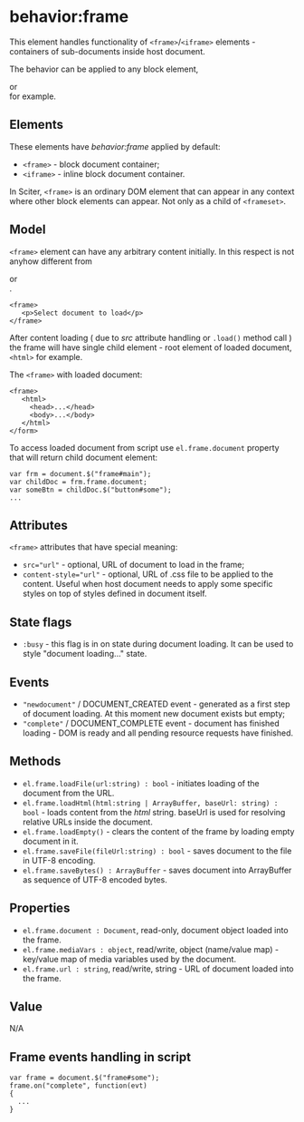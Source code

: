 # behavior:frame

This element handles functionality of `<frame>`/`<iframe>` elements - containers of sub-documents inside host document.

The behavior can be applied to any block element, <div> or <section> for example.

## Elements

These elements have *behavior:frame* applied by default:

* `<frame>` - block document container;
* `<iframe>` - inline block document container.

In Sciter, `<frame>` is an ordinary DOM element that can appear in any context where other block elements can appear. Not only as a child of `<frameset>`.

## Model

`<frame>` element can have any arbitrary content initially. In this respect <frame> is not anyhow different from <div> or <section>.

```
<frame>
   <p>Select document to load</p> 
</frame>

```

After content loading ( due to *src* attribute handling or `.load()` method call ) the frame will have single child element - root element of loaded document, `<html>` for example.

The `<frame>` with loaded document:

```
<frame>
   <html>
     <head>...</head>  
     <body>...</body>  
   </html>
</form>

```

To access loaded document from script use `el.frame.document` property that will return child document element:

```
var frm = document.$("frame#main");
var childDoc = frm.frame.document;
var someBtn = childDoc.$("button#some");
...

```

## Attributes

`<frame>` attributes that have special meaning:

* `src="url"` \- optional, URL of document to load in the frame;
* `content-style="url"` \- optional, URL of .css file to be applied to the content. Useful when host document needs to apply some specific styles on top of styles defined in document itself.

## State flags

* `:busy` \- this flag is in on state during document loading. It can be used to style "document loading..." state.

## Events

* `"newdocument"` / DOCUMENT\_CREATED event - generated as a first step of document loading. At this moment new document exists but empty;
* `"complete"` / DOCUMENT\_COMPLETE event - document has finished loading - DOM is ready and all pending resource requests have finished.

## Methods

* `el.frame.loadFile(url:string) : bool` - initiates loading of the document from the URL.
* `el.frame.loadHtml(html:string | ArrayBuffer, baseUrl: string) : bool` - loads content from the *html* string. baseUrl is used for resolving relative URLs inside the document.
* `el.frame.loadEmpty()` - clears the content of the frame by loading empty document in it.
* `el.frame.saveFile(fileUrl:string) : bool` - saves document to the file in UTF-8 encoding.
* `el.frame.saveBytes() : ArrayBuffer` - saves document into ArrayBuffer as sequence of UTF-8 encoded bytes.

## Properties

* `el.frame.document : Document`, read-only, document object loaded into the frame.
* `el.frame.mediaVars : object`, read/write, object (name/value map) - key/value map of media variables used by the document.
* `el.frame.url : string`, read/write, string - URL of document loaded into the frame.

## Value

N/A

## Frame events handling in script

```
var frame = document.$("frame#some");
frame.on("complete", function(evt)
{
  ...
}

```
